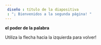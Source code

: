 ```yaml
---
 diseño : título de la diapositiva
 : "¡ Bienvenidos a la segunda página! "
---
```

**el poder de la palabra**

Utiliza la flecha hacia la izquierda para volver!
